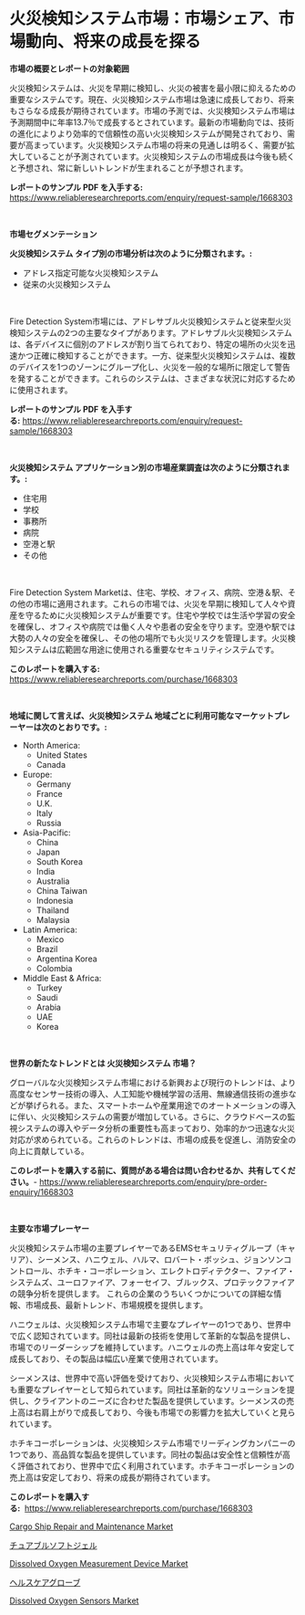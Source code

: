<p><h1>火災検知システム市場：市場シェア、市場動向、将来の成長を探る</h1></p><p><strong>市場の概要とレポートの対象範囲</strong></p>
<p><p>火災検知システムは、火災を早期に検知し、火災の被害を最小限に抑えるための重要なシステムです。現在、火災検知システム市場は急速に成長しており、将来もさらなる成長が期待されています。市場の予測では、火災検知システム市場は予測期間中に年率13.7％で成長するとされています。最新の市場動向では、技術の進化によりより効率的で信頼性の高い火災検知システムが開発されており、需要が高まっています。火災検知システム市場の将来の見通しは明るく、需要が拡大していることが予測されています。火災検知システムの市場成長は今後も続くと予想され、常に新しいトレンドが生まれることが予想されます。</p></p>
<p><strong>レポートのサンプル PDF を入手する:</strong> <a href="https://www.reliableresearchreports.com/enquiry/request-sample/1668303">https://www.reliableresearchreports.com/enquiry/request-sample/1668303</a></p>
<p>&nbsp;</p>
<p><strong>市場セグメンテーション</strong></p>
<p><strong>火災検知システム タイプ別の市場分析は次のように分類されます。:</strong></p>
<p><ul><li>アドレス指定可能な火災検知システム</li><li>従来の火災検知システム</li></ul></p>
<p>&nbsp;</p>
<p><p>Fire Detection System市場には、アドレサブル火災検知システムと従来型火災検知システムの2つの主要なタイプがあります。アドレサブル火災検知システムは、各デバイスに個別のアドレスが割り当てられており、特定の場所の火災を迅速かつ正確に検知することができます。一方、従来型火災検知システムは、複数のデバイスを1つのゾーンにグループ化し、火災を一般的な場所に限定して警告を発することができます。これらのシステムは、さまざまな状況に対応するために使用されます。</p></p>
<p><strong>レポートのサンプル PDF を入手する:</strong>&nbsp;<a href="https://www.reliableresearchreports.com/enquiry/request-sample/1668303">https://www.reliableresearchreports.com/enquiry/request-sample/1668303</a></p>
<p>&nbsp;</p>
<p><strong> 火災検知システム アプリケーション別の市場産業調査は次のように分類されます。:</strong></p>
<p><ul><li>住宅用</li><li>学校</li><li>事務所</li><li>病院</li><li>空港と駅</li><li>その他</li></ul></p>
<p>&nbsp;</p>
<p><p>Fire Detection System Marketは、住宅、学校、オフィス、病院、空港＆駅、その他の市場に適用されます。これらの市場では、火災を早期に検知して人々や資産を守るために火災検知システムが重要です。住宅や学校では生活や学習の安全を確保し、オフィスや病院では働く人々や患者の安全を守ります。空港や駅では大勢の人々の安全を確保し、その他の場所でも火災リスクを管理します。火災検知システムは広範囲な用途に使用される重要なセキュリティシステムです。</p></p>
<p><strong>このレポートを購入する:</strong>&nbsp; <a href="https://www.reliableresearchreports.com/purchase/1668303">https://www.reliableresearchreports.com/purchase/1668303</a></p>
<p>&nbsp;</p>
<p><strong>地域に関して言えば、火災検知システム 地域ごとに利用可能なマーケットプレーヤーは次のとおりです。:</strong></p>
<p><ul>
    <li>
        North America:
        <ul>
            <li>United States</li>
            <li>Canada</li>
        </ul>
    </li>
    <li>
        Europe:
        <ul>
            <li>Germany</li>
            <li>France</li>
            <li>U.K.</li>
            <li>Italy</li>
            <li>Russia</li>
        </ul>
    </li>
    <li>
        Asia-Pacific:
        <ul>
            <li>China</li>
            <li>Japan</li>
            <li>South Korea</li>
            <li>India</li>
            <li>Australia</li>
            <li>China Taiwan</li>
            <li>Indonesia</li>
            <li>Thailand</li>
            <li>Malaysia</li>
        </ul>
    </li>
    <li>
        Latin America:
        <ul>
            <li>Mexico</li>
            <li>Brazil</li>
            <li>Argentina Korea</li>
            <li>Colombia</li>
        </ul>
    </li>
    <li>
        Middle East & Africa:
        <ul>
            <li>Turkey</li>
            <li>Saudi</li>
            <li>Arabia</li>
            <li>UAE</li>
            <li>Korea</li>
        </ul>
    </li>
    </ul></p>
<p>&nbsp;</p>
<p><strong>世界の新たなトレンドとは 火災検知システム 市場？</strong></p>
<p><p>グローバルな火災検知システム市場における新興および現行のトレンドは、より高度なセンサー技術の導入、人工知能や機械学習の活用、無線通信技術の進歩などが挙げられる。また、スマートホームや産業用途でのオートメーションの導入に伴い、火災検知システムの需要が増加している。さらに、クラウドベースの監視システムの導入やデータ分析の重要性も高まっており、効率的かつ迅速な火災対応が求められている。これらのトレンドは、市場の成長を促進し、消防安全の向上に貢献している。</p></p>
<p><strong>このレポートを購入する前に、質問がある場合は問い合わせるか、共有してください。</strong>- <a href="https://www.reliableresearchreports.com/enquiry/pre-order-enquiry/1668303">https://www.reliableresearchreports.com/enquiry/pre-order-enquiry/1668303</a></p>
<p>&nbsp;</p>
<p><strong>主要な市場プレーヤー</strong></p>
<p><p>火災検知システム市場の主要プレイヤーであるEMSセキュリティグループ（キャリア）、シーメンス、ハニウェル、ハルマ、ロバート・ボッシュ、ジョンソンコントロール、ホチキ・コーポレーション、エレクトロディテクター、ファイア・システムズ、ユーロファイア、フォーセイフ、ブルックス、プロテックファイアの競争分析を提供します。 これらの企業のうちいくつかについての詳細な情報、市場成長、最新トレンド、市場規模を提供します。</p><p>ハニウェルは、火災検知システム市場で主要なプレイヤーの1つであり、世界中で広く認知されています。同社は最新の技術を使用して革新的な製品を提供し、市場でのリーダーシップを維持しています。ハニウェルの売上高は年々安定して成長しており、その製品は幅広い産業で使用されています。</p><p>シーメンスは、世界中で高い評価を受けており、火災検知システム市場においても重要なプレイヤーとして知られています。同社は革新的なソリューションを提供し、クライアントのニーズに合わせた製品を提供しています。シーメンスの売上高は右肩上がりで成長しており、今後も市場での影響力を拡大していくと見られています。</p><p>ホチキコーポレーションは、火災検知システム市場でリーディングカンパニーの1つであり、高品質な製品を提供しています。同社の製品は安全性と信頼性が高く評価されており、世界中で広く利用されています。ホチキコーポレーションの売上高は安定しており、将来の成長が期待されています。</p></p>
<p><strong>このレポートを購入する:</strong>&nbsp;&nbsp;<a href="https://www.reliableresearchreports.com/purchase/1668303">https://www.reliableresearchreports.com/purchase/1668303</a></p>
<p><p><a href="https://issuu.com/reportprime-2/docs/cargo-ship-repair-and-maintenance-market-size-2030">Cargo Ship Repair and Maintenance Market</a></p><p><a href="https://github.com/dandier2003/Market-Research-Report-List-1/blob/main/290465515357.md">チュアブルソフトジェル</a></p><p><a href="https://github.com/dringals/Market-Research-Report-List-3/blob/main/dissolved-oxygen-measurement-device-market.md">Dissolved Oxygen Measurement Device Market</a></p><p><a href="https://github.com/sghwr779811674/Market-Research-Report-List-1/blob/main/472694415356.md">ヘルスケアグローブ</a></p><p><a href="https://github.com/mharielmesa/Market-Research-Report-List-2/blob/main/dissolved-oxygen-sensors-market.md">Dissolved Oxygen Sensors Market</a></p></p>